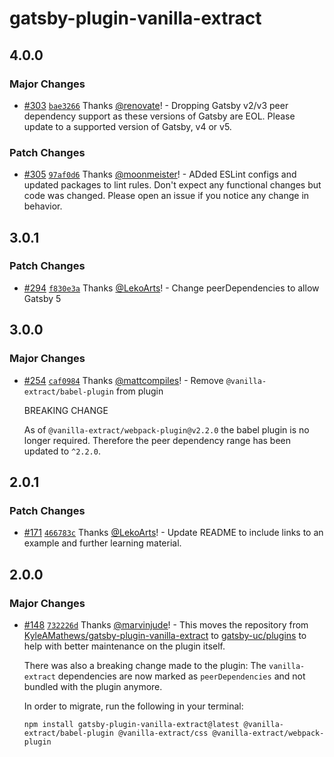 # gatsby-plugin-vanilla-extract

## 4.0.0

### Major Changes

- [#303](https://github.com/gatsby-uc/plugins/pull/303) [`bae3266`](https://github.com/gatsby-uc/plugins/commit/bae326612720b00116aea0928fc84a01a328fbb7) Thanks [@renovate](https://github.com/apps/renovate)! - Dropping Gatsby v2/v3 peer dependency support as these versions of Gatsby are EOL. Please update to a supported version of Gatsby, v4 or v5.

### Patch Changes

- [#305](https://github.com/gatsby-uc/plugins/pull/305) [`97af0d6`](https://github.com/gatsby-uc/plugins/commit/97af0d667d8f6e5265773f9cdb8eb0a184b9a6fa) Thanks [@moonmeister](https://github.com/moonmeister)! - ADded ESLint configs and updated packages to lint rules. Don't expect any functional changes but code was changed. Please open an issue if you notice any change in behavior.

## 3.0.1

### Patch Changes

- [#294](https://github.com/gatsby-uc/plugins/pull/294) [`f830e3a`](https://github.com/gatsby-uc/plugins/commit/f830e3ab2cf9dc4b6daf474ed717cd02179fd556) Thanks [@LekoArts](https://github.com/LekoArts)! - Change peerDependencies to allow Gatsby 5

## 3.0.0

### Major Changes

- [#254](https://github.com/gatsby-uc/plugins/pull/254) [`caf0984`](https://github.com/gatsby-uc/plugins/commit/caf0984985b1c27598ff897bc275bdd5edc959f5) Thanks [@mattcompiles](https://github.com/mattcompiles)! - Remove `@vanilla-extract/babel-plugin` from plugin

  BREAKING CHANGE

  As of `@vanilla-extract/webpack-plugin@v2.2.0` the babel plugin is no longer required. Therefore the peer dependency range has been updated to `^2.2.0`.

## 2.0.1

### Patch Changes

- [#171](https://github.com/gatsby-uc/plugins/pull/171) [`466783c`](https://github.com/gatsby-uc/plugins/commit/466783cd5c0ae112b7ff5aaedbad987cc3896fdf) Thanks [@LekoArts](https://github.com/LekoArts)! - Update README to include links to an example and further learning material.

## 2.0.0

### Major Changes

- [#148](https://github.com/gatsby-uc/plugins/pull/148) [`732226d`](https://github.com/gatsby-uc/plugins/commit/732226d3947f27d7d53065fb6a3c1e1d8376fe53) Thanks [@marvinjude](https://github.com/marvinjude)! - This moves the repository from [KyleAMathews/gatsby-plugin-vanilla-extract](https://github.com/KyleAMathews/gatsby-plugin-vanilla-extract) to [gatsby-uc/plugins](https://github.com/gatsby-uc/plugins) to help with better maintenance on the plugin itself.

  There was also a breaking change made to the plugin: The `vanilla-extract` dependencies are now marked as `peerDependencies` and not bundled with the plugin anymore.

  In order to migrate, run the following in your terminal:

  ```shell
  npm install gatsby-plugin-vanilla-extract@latest @vanilla-extract/babel-plugin @vanilla-extract/css @vanilla-extract/webpack-plugin
  ```
